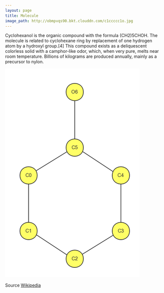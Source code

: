 ```yaml
---
layout: page
title: Molecule
image_path: http://obmpvqs90.bkt.clouddn.com/c1ccccc1o.jpg
---
```


Cyclohexanol is the organic compound with the formula (CH2)5CHOH.
The molecule is related to cyclohexane ring by replacement of one hydrogen atom by a hydroxyl group.[4]
This compound exists as a deliquescent colorless solid with a camphor-like odor, which, when very pure,
melts near room temperature. Billions of kilograms are produced annually, mainly as a precursor to nylon.

![c1ccccc1o](/images/cookies/c1ccccc1o.png)

Source [Wikipedia](https://en.wikipedia.org/wiki/Cyclohexanol)
